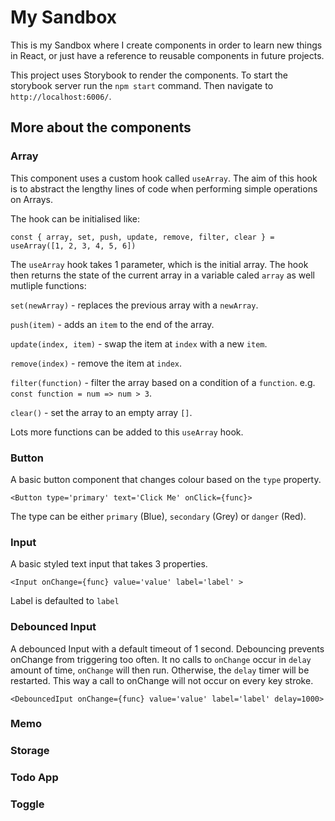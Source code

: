 # My Sandbox

This is my Sandbox where I create components in order to learn new things in React, or just have a reference to reusable components in future projects.

This project uses Storybook to render the components. To start the storybook server run the `npm start` command. Then navigate to `http://localhost:6006/`.

## More about the components

### Array
This component uses a custom hook called `useArray`. The aim of this hook is to abstract the lengthy lines of code when performing simple operations on Arrays.

The hook can be initialised like:
```
const { array, set, push, update, remove, filter, clear } = useArray([1, 2, 3, 4, 5, 6])
```

The `useArray` hook takes 1 parameter, which is the initial array.
The hook then returns the state of the current array in a variable caled `array` as well mutliple functions:

`set(newArray)` - replaces the previous array with a `newArray`.

`push(item)` - adds an `item` to the end of the array.

`update(index, item)` - swap the item at `index` with a new `item`.

`remove(index)` - remove the item at `index`.

`filter(function)` - filter the array based on a condition of a `function`. e.g. `const function = num => num > 3`.

`clear()` - set the array to an empty array `[]`.


Lots more functions can be added to this `useArray` hook.

### Button
A basic button component that changes colour based on the `type` property.

```
<Button type='primary' text='Click Me' onClick={func}>
```

The type can be either `primary` (Blue), `secondary` (Grey) or `danger` (Red).

### Input
A basic styled text input that takes 3 properties.

```
<Input onChange={func} value='value' label='label' >
```

Label is defaulted to `label`

### Debounced Input
A debounced Input with a default timeout of 1 second. Debouncing prevents onChange from triggering too often. It no calls to `onChange` occur in `delay` amount of time, `onChange` will then run.
Otherwise, the `delay` timer will be restarted. This way a call to onChange will not occur on every key stroke.

```
<DebouncedIput onChange={func} value='value' label='label' delay=1000>
```

### Memo
### Storage
### Todo App
### Toggle
